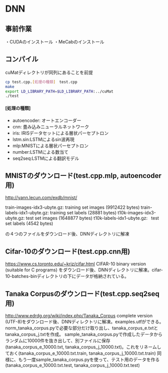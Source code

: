 # DNN

## 事前作業
・CUDAのインストール
・MeCabのインストール

## コンパイル
cuMatディレクトリが同列にあることを前提
```bash
cp test.cpp.[処理の種類]　test.cpp
make
export LD_LIBRARY_PATH=$LD_LIBRARY_PATH:../cuMat
./test
```
#### [処理の種類]
* autoencoder: オートエンコーダー
* cnn: 畳み込みニューラルネットワーク
* iris: IRISデータセットによる層状パーセプトロン
* lstm.sin:LSTMによるsin波再現
* mlp:MNISTによる層状パーセプトロン
* number:LSTMによる数当て
* seq2seq:LSTMによる翻訳モデル

## MNISTのダウンロード(test.cpp.mlp, autoencoder用)
http://yann.lecun.com/exdb/mnist/

train-images-idx3-ubyte.gz:  training set images (9912422 bytes) 
train-labels-idx1-ubyte.gz:  training set labels (28881 bytes) 
t10k-images-idx3-ubyte.gz:   test set images (1648877 bytes) 
t10k-labels-idx1-ubyte.gz:   test set labels (4542 bytes)

の４つのファイルをダウンロード後、DNNディレクトリに解凍

## Cifar-10のダウンロード(test.cpp.cnn用)
https://www.cs.toronto.edu/~kriz/cifar.html
CIFAR-10 binary version (suitable for C programs)
をダウンロード後、DNNディレクトリに解凍。cifar-10-batches-binディレクトリの下にデータが格納されている。

## Tanaka Corpusのダウンロード(test.cpp.seq2seq用)
http://www.edrdg.org/wiki/index.php/Tanaka_Corpus
complete version (UTF-8)をダウンロード後、DNNディレクトリに解凍。examples.utfができる。
norm_tanaka_corpus.pyで必要な部分だけ取り出し、tanaka_corpus_e.txtとtanaka_corpus_j.txtを作成。
sample_tanaka_corpus.pyで作成したデータからランダムに10000件を抜き出して、別ファイルに保存(tanaka_corpus_e_10000.txt, tanaka_corpus_j_10000.txt)。これをリネームしておく(tanaka_corpus_e_10000.txt.train, tanaka_corpus_j_10000.txt.train)
同様に、もう一度sample_tanaka_corpus.pyを使って、テスト用のデータを作る(tanaka_corpus_e_10000.txt.test, tanaka_corpus_j_10000.txt.test)

